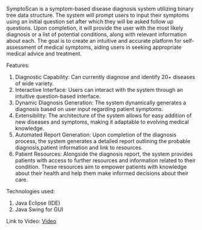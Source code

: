 SymptoScan is a symptom-based disease diagnosis system utilizing binary tree data structure. The system will prompt users to input their symptoms using an initial question set after which they will be asked follow up questions. Upon completion, it will provide the user with the most likely diagnosis or a list of potential conditions, along with relevant information about each. The goal is to create an intuitive and accurate platform for self-assessment of medical symptoms, aiding users in seeking appropriate medical advice and treatment.

Features: 
1. Diagnostic Capability: Can currently diagnose and identify 20+ diseases of wide variety.
2. Interactive Interface: Users can interact with the system through an intuitive question-based interface.
3. Dynamic Diagnosis Generation: The system dynamically generates a diagnosis based on user input regarding patient symptoms.
4. Extensibility: The architecture of the system allows for easy addition of new diseases and symptoms, making it adaptable to evolving medical knowledge.
5. Automated Report Generation: Upon completion of the diagnosis process, the system generates a detailed report outlining the probable diagnosis,patient information and link to resources.
6. Patient Resources: Alongside the diagnosis report, the system provides patients with access to further resources and information related to their condition. These resources aim to 
   empower patients with knowledge about their health and help them make informed decisions about their care.

Technologies used: 
1. Java Eclipse (IDE)
2. Java Swing for GUI

Link to Video: [Video](https://drive.google.com/drive/folders/1GiRz2TK2ec12oP3bzmf9sx6O9PPfwRNE)


